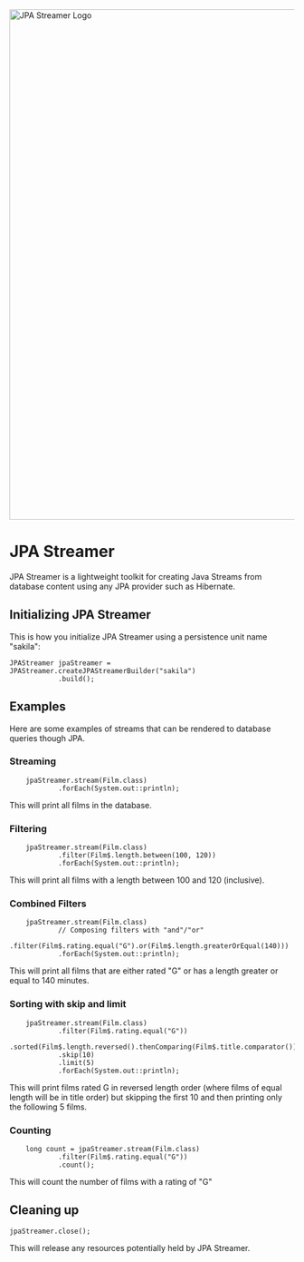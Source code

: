 <img align="center" src="https://github.com/speedment/speedment-resources/blob/master/src/main/resources/logo/JPAstreamer.png?raw=true." alt="JPA Streamer Logo" title="JPA Streamer Logo" width="900px">

# JPA Streamer

JPA Streamer is a lightweight toolkit for creating Java Streams from database content using any JPA provider such as Hibernate.

## Initializing JPA Streamer

This is how you initialize JPA Streamer using a persistence unit name "sakila":

    JPAStreamer jpaStreamer = JPAStreamer.createJPAStreamerBuilder("sakila")
                .build(); 

## Examples

Here are some examples of streams that can be rendered to database queries though JPA.

### Streaming

        jpaStreamer.stream(Film.class)
                .forEach(System.out::println);

This will print all films in the database.

### Filtering



        jpaStreamer.stream(Film.class)
                .filter(Film$.length.between(100, 120))
                .forEach(System.out::println);
                
This will print all films with a length between 100 and 120 (inclusive).

### Combined Filters

        jpaStreamer.stream(Film.class)
                // Composing filters with "and"/"or"
                .filter(Film$.rating.equal("G").or(Film$.length.greaterOrEqual(140)))
                .forEach(System.out::println);

This will print all films that are either rated "G" or has a length greater or equal to 140 minutes.                

### Sorting with skip and limit
                
        jpaStreamer.stream(Film.class)
                .filter(Film$.rating.equal("G"))
                .sorted(Film$.length.reversed().thenComparing(Film$.title.comparator()))
                .skip(10)
                .limit(5)
                .forEach(System.out::println);

This will print films rated G in reversed length order (where films of equal length will be in title order)
but skipping the first 10 and then printing only the following 5 films.


### Counting

        long count = jpaStreamer.stream(Film.class)
                .filter(Film$.rating.equal("G"))
                .count();

This will count the number of films with a rating of "G"

                
## Cleaning up

    jpaStreamer.close();

This will release any resources potentially held by JPA Streamer.    
